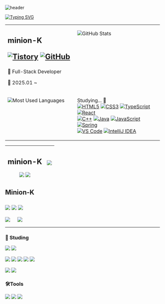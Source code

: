![header](https://capsule-render.vercel.app/api?type=speech&color=gradient&customColorList=15&height=200&section=header&text=Minion's%20Github&fontSize=50&animation=twinkling&fontAlign=71&fontAlignY=40)

[![Typing SVG](https://readme-typing-svg.demolab.com?font=Fira+Code&weight=500&pause=1000&color=F7789B&vCenter=true&width=435&lines=Welcome+Minion's+Github!%E2%AD%90)](https://git.io/typing-svg)

<table>
<tr>
  <td valign="top" width="45%">
  <h2> minion-K
  <br>
  <!-- 좌측 영역: 뱃지 + 간단한 텍스트 -->
    
  [![Tistory](https://img.shields.io/badge/tistory-eb531f?style=for-the-badge&logo=tistory&logoColor=white)](https://minion-g.tistory.com/)
  [![GitHub](https://img.shields.io/badge/github-%23181717.svg?style=for-the-badge&logo=github&logoColor=white)](https://github.com/minion-K)

  </h2>
  <p>🌱 Full-Stack Developer</p>
  <p>📅 2025.01 ~</p>
  
  </td>
  
  <td valign="top" width="55%">
  
  <!-- 우측 영역: GitHub Stats -->
  ![GitHub Stats](https://github-readme-stats.vercel.app/api?username=minion-K&show_icons=true&theme=default&hide_border=true)

  </td>
</tr>
<tr>
  <td valign="top" width="45%">
  
  <!-- 좌측 하단: Most Used Languages -->
  ![Most Used Languages](https://github-readme-stats.vercel.app/api/top-langs/?username=minion-K&hide_border=true&layout=compact&theme=default)
  
  </td>
  <td valign="top" width="55%">

  <!-- 우측 하단: 뱃지들 -->
  Studying... 📝<br>
  [![HTML5](https://img.shields.io/badge/HTML5-E34F26?style=for-the-badge&logo=html5&logoColor=white)]()
  [![CSS3](https://img.shields.io/badge/CSS3-1572B6?style=for-the-badge&logo=css3&logoColor=white)]()
  [![TypeScript](https://img.shields.io/badge/TS_TypeScript-3178C6?style=for-the-badge&logo=typescript&logoColor=white)]()
  [![React](https://img.shields.io/badge/React-61DAFB?style=for-the-badge&logo=react&logoColor=black)]()<br>
  [![C++](https://img.shields.io/badge/C++-00599C?style=for-the-badge&logo=c%2B%2B&logoColor=white)]()
  [![Java](https://img.shields.io/badge/Java-007396?style=for-the-badge&logo=java&logoColor=white)]()
  [![JavaScript](https://img.shields.io/badge/JavaScript-F7DF1E?style=for-the-badge&logo=javascript&logoColor=black)]()
  [![Spring](https://img.shields.io/badge/Spring-6DB33F?style=for-the-badge&logo=spring&logoColor=white)]()<br>
  [![VS Code](https://img.shields.io/badge/VisualStudioCode-007ACC?style=for-the-badge&logo=visualstudiocode&logoColor=white)]()
  [![IntelliJ IDEA](https://img.shields.io/badge/IntelliJ-000000?style=for-the-badge&logo=intellijidea&logoColor=white)]()
  
  </td>
</tr>
</table>


|  <h2>minion-K</h2><a href="https://minion-g.tistory.com/"><img src="https://img.shields.io/badge/tistory-eb531f?style=for-the-badge&logo=tistory&logoColor=white"/></a> <a href="https://github.com/minion-K"><img src="https://img.shields.io/badge/github-%23181717.svg?&style=for-the-badge&logo=github&logoColor=white" /></a>|<img src="https://github-readme-stats.vercel.app/api/top-langs/?username=minion-K"/>  |
|-------------|---------------------------------------------------------------------------------------------------------------------------------------------------------------------------------------------------------------------------------------------------------|

<p>
  <h2>Minion-K <br><br> <a href="https://minion-g.tistory.com/"><img src="https://img.shields.io/badge/tistory-eb531f?style=for-the-badge&logo=tistory&logoColor=white"/></a> <a href="https://github.com/minion-K"><img src="https://img.shields.io/badge/github-%23181717.svg?&style=for-the-badge&logo=github&logoColor=white" /></a> <img src="https://github-readme-stats.vercel.app/api/top-langs/?username=minion-K"/> </h2> 
</p>
<p>
  <img src="https://github-readme-stats.vercel.app/api/top-langs/?username=minion-K"/>
  &nbsp;&nbsp;&nbsp;&nbsp;
  <img src="https://github-readme-stats.vercel.app/api?username=minion-K&show_icons=true&theme=radical"/>
</p>

<hr>

### 📖 Studing</h2> 
<img src="https://img.shields.io/badge/java-%23007396.svg?&style=for-the-badge&logo=java&logoColor=white" /> <img src="https://img.shields.io/badge/spring-%236DB33F.svg?&style=for-the-badge&logo=spring&logoColor=white" />
<br>
<br>
<img src="https://img.shields.io/badge/html5-%23E34F26.svg?&style=for-the-badge&logo=html5&logoColor=white" />
<img src="https://img.shields.io/badge/css3-%231572B6.svg?&style=for-the-badge&logo=css3&logoColor=white" />
<img src="https://img.shields.io/badge/javascript-%23F7DF1E.svg?&style=for-the-badge&logo=javascript&logoColor=black" />
<img src="https://img.shields.io/badge/typescript-%233178C6.svg?&style=for-the-badge&logo=typescript&logoColor=white" />
<img src="https://img.shields.io/badge/react-%2361DAFB.svg?&style=for-the-badge&logo=react&logoColor=black" />
<br>
<br>
<img src="https://img.shields.io/badge/mysql-%234479A1.svg?&style=for-the-badge&logo=mysql&logoColor=white" />
<img src="https://img.shields.io/badge/oracle-%23F80000.svg?&style=for-the-badge&logo=oracle&logoColor=white" />
  



### 🛠️Tools
<img src="https://img.shields.io/badge/visual%20studio%20code-%23007ACC.svg?&style=for-the-badge&logo=visual%20studio%20code&logoColor=white" /> <img src="https://img.shields.io/badge/intellij%20idea-%23000000.svg?&style=for-the-badge&logo=intellij%20idea&logoColor=white" />
<img src="https://img.shields.io/badge/github-%23181717.svg?&style=for-the-badge&logo=github&logoColor=white" />

<!--
**minion-K/minion-K** is a ✨ _special_ ✨ repository because its `README.md` (this file) appears on your GitHub profile.

Here are some ideas to get you started:

- 🔭 I’m currently working on ...
- 🌱 I’m currently learning ...
- 👯 I’m looking to collaborate on ...
- 🤔 I’m looking for help with ...
- 💬 Ask me about ...
- 📫 How to reach me: ...
- 😄 Pronouns: ...
- ⚡ Fun fact: ...
-->
